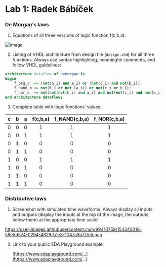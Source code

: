 # Lab 1: Radek Bábíček

### De Morgan's laws

1. Equations of all three versions of logic function f(c,b,a):

  ![image](https://user-images.githubusercontent.com/99410759/154337212-ea6a6800-7841-40ad-91bd-9aa02d56cbca.png)


2. Listing of VHDL architecture from design file (`design.vhd`) for all three functions. Always use syntax highlighting, meaningful comments, and follow VHDL guidelines:

```vhdl
architecture dataflow of demorgan is
begin
    f_org_o  <= (not(b_i) and a_i) or (not(c_i) and not(b_i));
    f_nand_o <=	not(b_i or not (a_i)) or not(c_i or b_i);
    f_nor_o  <= not(not(not(b_i) and a_i) and not(not(c_i) and not(b_i)));
end architecture dataflow;
```

3. Complete table with logic functions' values:

| **c** | **b** |**a** | **f(c,b,a)** | **f_NAND(c,b,a)** | **f_NOR(c,b,a)** |
| :-: | :-: | :-: | :-: | :-: | :-: |
| 0 | 0 | 0 | 1 | 1 | 1 |
| 0 | 0 | 1 | 1 | 1 | 1 |
| 0 | 1 | 0 | 0 | 0 | 0 |
| 0 | 1 | 1 | 0 | 0 | 0 |
| 1 | 0 | 0 | 1 | 1 | 1 |
| 1 | 0 | 1 | 0 | 0 | 0 |
| 1 | 1 | 0 | 0 | 0 | 0 |
| 1 | 1 | 1 | 0 | 0 | 0 |

### Distributive laws

1. Screenshot with simulated time waveforms. Always display all inputs and outputs (display the inputs at the top of the image, the outputs below them) at the appropriate time scale!

 https://user-images.githubusercontent.com/99410759/154340018-59e5d574-0294-4829-b1e3-1047a3b7f7e5.png

2. Link to your public EDA Playground example:

   [https://www.edaplayground.com/...](https://www.edaplayground.com/...)
